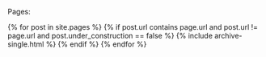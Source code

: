 Pages:

{% for post in site.pages %}
{% if post.url contains page.url and post.url != page.url and post.under_construction == false %}
{% include archive-single.html %}
{% endif %}
{% endfor %}
